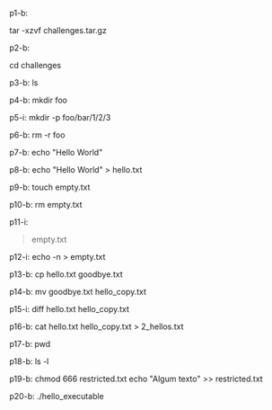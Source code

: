 p1-b:

tar -xzvf challenges.tar.gz

p2-b:

cd challenges

p3-b:
ls

p4-b:
mkdir foo

p5-i:
mkdir -p foo/bar/1/2/3

p6-b:
rm -r foo

p7-b:
echo "Hello World"

p8-b:
echo "Hello World" > hello.txt

p9-b:
touch empty.txt

p10-b:
rm empty.txt

p11-i:
> empty.txt

p12-i:
echo -n > empty.txt

p13-b:
cp hello.txt goodbye.txt

p14-b:
mv goodbye.txt hello_copy.txt

p15-i:
diff hello.txt hello_copy.txt

p16-b:
cat hello.txt hello_copy.txt > 2_hellos.txt

p17-b:
pwd

p18-b:
ls -l

p19-b:
chmod 666 restricted.txt
echo "Algum texto" >> restricted.txt

p20-b:
./hello_executable
